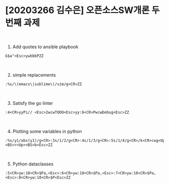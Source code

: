 # [20203266 김수은] 오픈소스SW개론 두번째 과제

<br/>

1. Add quotes to ansible playbook
```
G$a"<Esc>ywbbbPZZ
```

<br/>

2. simple replacements
```
:%s/\(emacs\|sublime\)/vim/g<CR>ZZ
```

<br/>

3. Satisfy the go linter
```
:4<CR>yyPi// <Esc>2wcwTODO<Esc>yy:6<CR>PwcwDebug<Esc>ZZ
```

<br/>

4. Plotting some variables in python
```
:%s/y1/abs(y1)/g<CR>:3s/1/2/g<CR>:4s/1/3/g<CR>:5s/1/4/g<CR>/k<CR>cwg<Up><BS>r<Up><BS>b<Esc>ZZ
```

<br/>

5. Python dataclasses
```
:5<CR>yw:10<CR>$Pa,<Esc>:6<CR>yw:10<CR>$Pa,<Esc>:7<CR>yw:10<CR>$Pa,<Esc>:8<CR>yw:10<CR>$P<Esc>ZZ
```
